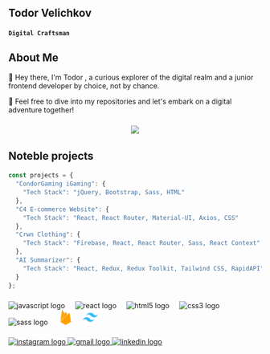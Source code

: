 <h2 align="left">Todor Velichkov</h2>

**`Digital Craftsman`**

## About Me

👋 Hey there, I'm Todor , a curious explorer of the digital realm and a junior frontend developer by choice, not by chance.

💬 Feel free to dive into my repositories and let's embark on a digital adventure together!



###

###

<div align="center">
  <img src="https://github-readme-stats-git-masterrstaa-rickstaa.vercel.app/api?username=toshko66&&show_icons=true&theme=dark"  />
</div>

###


 <h2>Noteble projects</h2>

```javascript
const projects = {
  "CondorGaming iGaming": {
    "Tech Stack": "jQuery, Bootstrap, Sass, HTML"
  },
  "C4 E-commerce Website": {
    "Tech Stack": "React, React Router, Material-UI, Axios, CSS"
  },
  "Crwn Clothing": {
    "Tech Stack": "Firebase, React, React Router, Sass, React Context"
  },
  "AI Summarizer": {
    "Tech Stack": "React, Redux, Redux Toolkit, Tailwind CSS, RapidAPI"
  }
};
```

###

###


###

<div align="left">
  <img src="https://cdn.jsdelivr.net/gh/devicons/devicon/icons/javascript/javascript-original.svg" height="30" alt="javascript logo"  />
  <img width="12" />
  <img src="https://cdn.jsdelivr.net/gh/devicons/devicon/icons/react/react-original.svg" height="30" alt="react logo"  />
  <img width="12" />
  <img src="https://cdn.jsdelivr.net/gh/devicons/devicon/icons/html5/html5-original.svg" height="30" alt="html5 logo"  />
  <img width="12" />
  <img src="https://cdn.jsdelivr.net/gh/devicons/devicon/icons/css3/css3-original.svg" height="30" alt="css3 logo"  />
  <img width="12" />
  <img src="https://cdn.jsdelivr.net/gh/devicons/devicon/icons/sass/sass-original.svg" height="30" alt ="sass logo" />
  <img width="12" />
  <img src="https://raw.githubusercontent.com/devicons/devicon/1119b9f84c0290e0f0b38982099a2bd027a48bf1/icons/firebase/firebase-plain.svg" height="30" alt ="tailwind logo" />
  <img width="12" />
  <img src="https://github.com/devicons/devicon/blob/v2.15.1/icons/tailwindcss/tailwindcss-plain.svg" height="30" alt ="firebase logo" />
  <img width="12" />

</div>

###

<div align="left">
  <a href="https://www.instagram.com/velichkov.todor/?hl=bg">
 <img src="https://img.shields.io/static/v1?message=Instagram&logo=instagram&label=&color=E4405F&logoColor=white&labelColor=&style=for-the-badge" height="35" alt="instagram logo"  />
</a>
<a href="https://www.instagram.com/">
   <img src="https://img.shields.io/static/v1?message=Gmail&logo=gmail&label=&color=D14836&logoColor=white&labelColor=&style=for-the-badge" height="35" alt="gmail logo"  />
</a>
<a href="https://www.linkedin.com/in/todor-velichkov-26037b255">
  <img src="https://img.shields.io/static/v1?message=LinkedIn&logo=linkedin&label=&color=0077B5&logoColor=white&labelColor=&style=for-the-badge" height="35" alt="linkedin logo"  />
</a>

</div>

###

<br clear="both">


###
